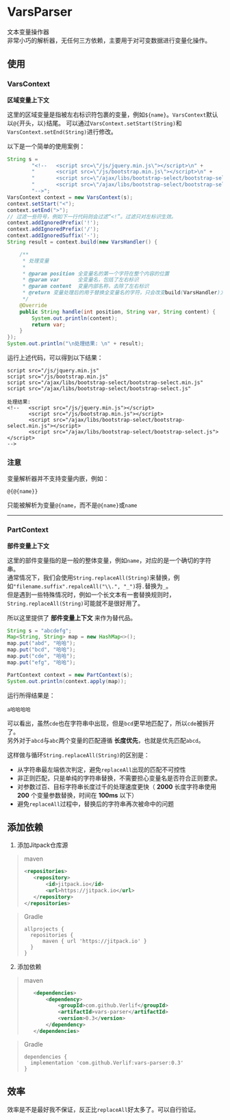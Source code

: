 # VarsParser

文本变量操作器  
非常小巧的解析器，无任何三方依赖，主要用于对可变数据进行变量化操作。

## 使用

### VarsContext

__区域变量上下文__

这里的区域变量是指被左右标识符包裹的变量，例如`${name}`。`VarsContext`默认以`@{`开头，以`}`结尾。
可以通过`VarsContext.setStart(String)`和`VarsContext.setEnd(String)`进行修改。

以下是一个简单的使用案例：

```java
String s =
        "<!--   <script src=\"/js/jquery.min.js\"></script>\n" +
        "       <script src=\"/js/bootstrap.min.js\"></script>\n" +
        "       <script src=\"/ajax/libs/bootstrap-select/bootstrap-select.min.js\"></script>\n" +
        "       <script src=\"/ajax/libs/bootstrap-select/bootstrap-select.js\"></script>\n" +
        "-->";
VarsContext context = new VarsContext(s);
context.setStart("<");
context.setEnd(">");
// 过滤一些符号，例如下一行代码则会过滤“<!”。过滤只对左标识生效。 
context.addIgnoredPrefix('!');
context.addIgnoredPrefix('/');
context.addIgnoredSuffix('-');
String result = context.build(new VarsHandler() {

    /**
     * 处理变量
     *
     * @param position 全变量名的第一个字符在整个内容的位置
     * @param var      全变量名，包括了左右标识
     * @param content  变量内部名称，去除了左右标识
     * @return 变量处理后的用于替换全变量名的字符，只会改变build(VarsHandler)方法返回值
     */
    @Override
    public String handle(int position, String var, String content) {
        System.out.println(content);
        return var;
    }
});
System.out.println("\n处理结果: \n" + result);
```

运行上述代码，可以得到以下结果：

```text
script src="/js/jquery.min.js"
script src="/js/bootstrap.min.js"
script src="/ajax/libs/bootstrap-select/bootstrap-select.min.js"
script src="/ajax/libs/bootstrap-select/bootstrap-select.js"

处理结果: 
<!--   <script src="/js/jquery.min.js"></script>
       <script src="/js/bootstrap.min.js"></script>
       <script src="/ajax/libs/bootstrap-select/bootstrap-select.min.js"></script>
       <script src="/ajax/libs/bootstrap-select/bootstrap-select.js"></script>
-->
```

### 注意

变量解析器并不支持变量内嵌，例如：

```text
@{@{name}}
```

只能被解析为变量`@{name`，而不是`@{name}`或`name`

------

### PartContext

__部件变量上下文__

这里的部件变量指的是一般的整体变量，例如`name`，对应的是一个确切的字符串。  
通常情况下，我们会使用`String.replaceAll(String)`来替换，例如`"filename.suffix".repalceAll("\\.", "_")`将`.`替换为`_`。  
但是遇到一些特殊情况时，例如一个长文本有一套替换规则时，`String.replaceAll(String)`可能就不是很好用了。

所以这里提供了 __部件变量上下文__ 来作为替代品。

```java
String s = "abcdefg";
Map<String, String> map = new HashMap<>();
map.put("abd", "哈哈");
map.put("bcd", "哈哈");
map.put("cde", "哈哈");
map.put("efg", "哈哈");

PartContext context = new PartContext(s);
System.out.println(context.apply(map));
```

运行所得结果是：

```text
a哈哈哈哈
```

可以看出，虽然`cde`也在字符串中出现，但是`bcd`更早地匹配了，所以`cde`被拆开了。  
另外对于`abcd`与`abc`两个变量的匹配遵循 __长度优先__，也就是优先匹配`abcd`。

这样做与循环`String.replaceAll(String)`的区别是：

* 从字符串最左端依次判定，避免`replaceAll`出现的匹配不可控性
* 非正则匹配，只是单纯的字符串替换，不需要担心变量名是否符合正则要求。
* 对参数过百、目标字符串长度过千的处理速度更快（ __2000__ 长度字符串使用 __200__ 个变量参数替换，时间在 __100ms__ 以下）
* 避免`replaceAll`过程中，替换后的字符串再次被命中的问题

## 添加依赖

1. 添加Jitpack仓库源

> maven
> ```xml
> <repositories>
>    <repository>
>        <id>jitpack.io</id>
>        <url>https://jitpack.io</url>
>    </repository>
> </repositories>
> ```

> Gradle
> ```text
> allprojects {
>   repositories {
>       maven { url 'https://jitpack.io' }
>   }
> }
> ```

2. 添加依赖

> maven
> ```xml
>    <dependencies>
>        <dependency>
>            <groupId>com.github.Verlif</groupId>
>            <artifactId>vars-parser</artifactId>
>            <version>0.3</version>
>        </dependency>
>    </dependencies>
> ```

> Gradle
> ```text
> dependencies {
>   implementation 'com.github.Verlif:vars-parser:0.3'
> }
> ```

## 效率

效率是不是最好我不保证，反正比`replaceAll`好太多了。可以自行验证。